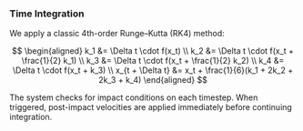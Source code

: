 ### Time Integration

We apply a classic 4th-order Runge–Kutta (RK4) method:

$$
\begin{aligned}
k_1 &= \Delta t \cdot f(x_t) \\
k_2 &= \Delta t \cdot f(x_t + \frac{1}{2} k_1) \\
k_3 &= \Delta t \cdot f(x_t + \frac{1}{2} k_2) \\
k_4 &= \Delta t \cdot f(x_t + k_3) \\
x_{t + \Delta t} &= x_t + \frac{1}{6}(k_1 + 2k_2 + 2k_3 + k_4)
\end{aligned}
$$

The system checks for impact conditions on each timestep. When triggered, post-impact velocities are applied immediately before continuing integration.
